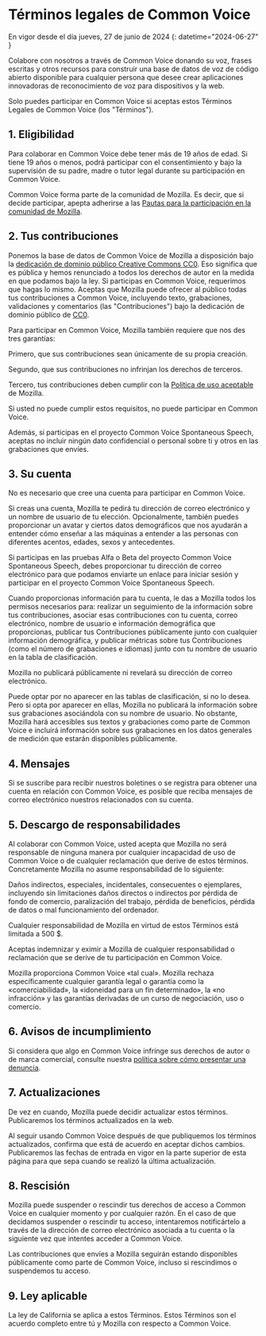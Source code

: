# Términos legales de Common Voice

En vigor desde el día jueves, 27 de junio de 2024 {: datetime="2024-06-27" }

Colabore con nosotros a través de Common Voice donando su voz, frases escritas y otros recursos para construir una base de datos de voz de código abierto disponible para cualquier persona que desee crear aplicaciones innovadoras de reconocimiento de voz para dispositivos y la web.

Solo puedes participar en Common Voice si aceptas estos Términos Legales de Common Voice (los "Términos"). 

## 1. Eligibilidad

Para colaborar en Common Voice debe tener más de 19 años de edad. Si tiene 19 años o menos, podrá participar con el consentimiento y bajo la supervisión de su padre, madre o tutor legal durante su participación en Common Voice.

Common Voice forma parte de la comunidad de Mozilla. Es decir, que si decide participar, apepta adherirse a las [Pautas para la participación en la comunidad de Mozilla](https://www.mozilla.org/about/governance/policies/participation/). 

## 2. Tus contribuciones

Ponemos la base de datos de Common Voice de Mozilla a disposición bajo la [dedicación de dominio público Creative Commons CC0](https://creativecommons.org/publicdomain/zero/1.0/). Eso significa que es pública y hemos renunciado a todos los derechos de autor en la medida en que podamos bajo la ley. Si participas en Common Voice, requerimos que hagas lo mismo. Aceptas que Mozilla puede ofrecer al público todas tus contribuciones a Common Voice, incluyendo texto, grabaciones, validaciones y comentarios (las "Contribuciones") bajo la dedicación de dominio público de [CC0](https://creativecommons.org/publicdomain/zero/1.0/). 

Para participar en Common Voice, Mozilla también requiere que nos des tres garantías: 

Primero, que sus contribuciones sean únicamente de su propia creación.

Segundo, que sus contribuciones no infrinjan los derechos de terceros. 

Tercero, tus contribuciones deben cumplir con la [Política de uso aceptable](https://www.mozilla.org/about/legal/acceptable-use/) de Mozilla.

Si usted no puede cumplir estos requisitos, no puede participar en Common Voice. 

Además, si participas en el proyecto Common Voice Spontaneous Speech, aceptas no incluir ningún dato confidencial o personal sobre ti y otros en las grabaciones que envíes. 

## 3. Su cuenta

No es necesario que cree una cuenta para participar en Common Voice. 

Si creas una cuenta, Mozilla te pedirá tu dirección de correo electrónico y un nombre de usuario de tu elección. Opcionalmente, también puedes proporcionar un avatar y ciertos datos demográficos que nos ayudarán a entender cómo enseñar a las máquinas a entender a las personas con diferentes acentos, edades, sexos y antecedentes.

Si participas en las pruebas Alfa o Beta del proyecto Common Voice Spontaneous Speech, debes proporcionar tu dirección de correo electrónico para que podamos enviarte un enlace para iniciar sesión y participar en el proyecto Common Voice Spontaneous Speech. 

Cuando proporcionas información para tu cuenta, le das a Mozilla todos los permisos necesarios para: realizar un seguimiento de la información sobre tus contribuciones, asociar esas contribuciones con tu cuenta, correo electrónico, nombre de usuario e información demográfica que proporcionas, publicar tus Contribuciones públicamente junto con cualquier información demográfica, y publicar métricas sobre tus Contribuciones (como el número de grabaciones e idiomas) junto con tu nombre de usuario en la tabla de clasificación.

Mozilla no publicará públicamente ni revelará su dirección de correo electrónico.

Puede optar por no aparecer en las tablas de clasificación, si no lo desea. Pero si opta por aparecer en ellas, Mozilla no publicará la información sobre sus grabaciones asociándola con su nombre de usuario. No obstante, Mozilla hará accesibles sus textos y grabaciones como parte de Common Voice e incluirá información sobre sus grabaciones en los datos generales de medición que estarán disponibles públicamente.

## 4. Mensajes

Si se suscribe para recibir nuestros boletines o se registra para obtener una cuenta en relación con Common Voice, es posible que reciba mensajes de correo electrónico nuestros relacionados con su cuenta.

## 5. Descargo de responsabilidades

Al colaborar con Common Voice, usted acepta que Mozilla no será responsable de ninguna manera por cualquier incapacidad de uso de Common Voice o de cualquier reclamación que derive de estos términos. Concretamente Mozilla no asume responsabilidad de lo siguiente:

Daños indirectos, especiales, incidentales, consecuentes o ejemplares, incluyendo sin limitaciones daños directos o indirectos por pérdida de fondo de comercio, paralización del trabajo, pérdida de beneficios, pérdida de datos o mal funcionamiento del ordenador.

Cualquier responsabilidad de Mozilla en virtud de estos Términos está limitada a 500 $. 

Aceptas indemnizar y eximir a Mozilla de cualquier responsabilidad o reclamación que se derive de tu participación en Common Voice. 

Mozilla proporciona Common Voice «tal cual». Mozilla rechaza específicamente cualquier garantía legal o garantía como la «comerciabilidad», la «idoneidad para un fin determinado», la «no infracción» y las garantías derivadas de un curso de negociación, uso o comercio. 

## 6. Avisos de incumplimiento

Si considera que algo en Common Voice infringe sus derechos de autor o de marca comercial, consulte nuestra [política sobre cómo presentar una denuncia](https://www.mozilla.org/about/legal/report-infringement/).

## 7. Actualizaciones

De vez en cuando, Mozilla puede decidir actualizar estos términos. Publicaremos los términos actualizados en la web.

Al seguir usando Common Voice después de que publiquemos los términos actualizados, confirma que está de acuerdo en aceptar dichos cambios. Publicaremos las fechas de entrada en vigor en la parte superior de esta página para que sepa cuando se realizó la última actualización.

## 8. Rescisión

Mozilla puede suspender o rescindir tus derechos de acceso a Common Voice en cualquier momento y por cualquier razón. En el caso de que decidamos suspender o rescindir tu acceso, intentaremos notificártelo a través de la dirección de correo electrónico asociada a tu cuenta o la siguiente vez que intentes acceder a Common Voice. 

Las contribuciones que envíes a Mozilla seguirán estando disponibles públicamente como parte de Common Voice, incluso si rescindimos o suspendemos tu acceso. 

## 9. Ley aplicable

La ley de California se aplica a estos Términos. Estos Términos son el acuerdo completo entre tú y Mozilla con respecto a Common Voice. 
